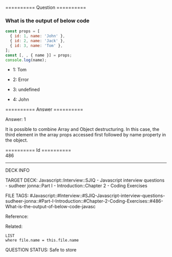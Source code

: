 ========== Question ==========  

### What is the output of below code

```javascript
const props = [
  { id: 1, name: 'John' },
  { id: 2, name: 'Jack' },
  { id: 3, name: 'Tom' },
];
const [, , { name }] = props;
console.log(name);
```

- 1: Tom

- 2: Error

- 3: undefined

- 4: John  

========== Answer ==========  

Answer: 1

It is possible to combine Array and Object destructuring. In this case, the
third element in the array props accessed first followed by name property in the
object.

========== Id ==========  
486

---

DECK INFO

TARGET DECK: Javascript::Interview::SJIQ - Javascript interview questions - sudheer jonna::Part I - Introduction::Chapter 2 - Coding Exercises

FILE TAGS: #Javascript::#Interview::#SJIQ-Javascript-interview-questions-sudheer-jonna::#Part-I-Introduction::#Chapter-2-Coding-Exercises::#486-What-is-the-output-of-below-code-javasc

Reference:

Related:

```dataview
LIST
where file.name = this.file.name
```

QUESTION STATUS: Safe to store
